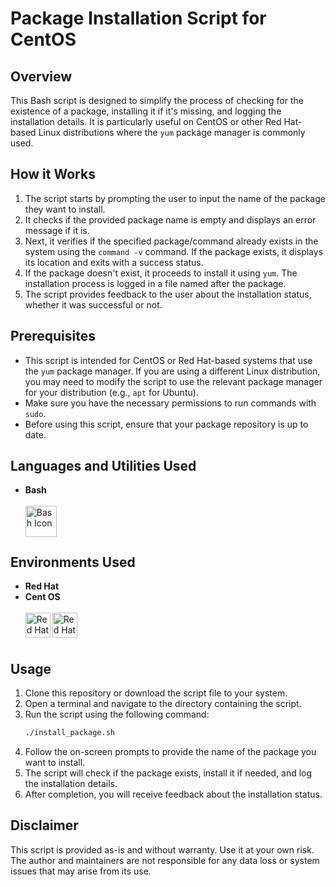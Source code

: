 # Package Installation Script for CentOS

## Overview
This Bash script is designed to simplify the process of checking for the existence of a package, installing it if it's missing, and logging the installation details. It is particularly useful on CentOS or other Red Hat-based Linux distributions where the `yum` package manager is commonly used.

## How it Works
1. The script starts by prompting the user to input the name of the package they want to install.
2. It checks if the provided package name is empty and displays an error message if it is.
3. Next, it verifies if the specified package/command already exists in the system using the `command -v` command. If the package exists, it displays its location and exits with a success status.
4. If the package doesn't exist, it proceeds to install it using `yum`. The installation process is logged in a file named after the package.
5. The script provides feedback to the user about the installation status, whether it was successful or not.

## Prerequisites
- This script is intended for CentOS or Red Hat-based systems that use the `yum` package manager. If you are using a different Linux distribution, you may need to modify the script to use the relevant package manager for your distribution (e.g., `apt` for Ubuntu).
- Make sure you have the necessary permissions to run commands with `sudo`.
- Before using this script, ensure that your package repository is up to date.

## Languages and Utilities Used
- **Bash**
  <br><br>
[<img align="left" alt="Bash Icon" width="50px" src="https://upload.wikimedia.org/wikipedia/commons/4/4b/Bash_Logo_Colored.svg" />][bash]

[bash]: https://www.gnu.org/software/bash/
  <br><br>

## Environments Used

- **Red Hat**
- **Cent OS**
  <br><br>
[<img align="left" alt="Red Hat Icon" width="40px" src="https://upload.wikimedia.org/wikipedia/commons/d/d8/Red_Hat_logo.svg" />][red_hat]
[<img align="left" alt="Red Hat Icon" width="40px" src="https://upload.wikimedia.org/wikipedia/commons/6/63/CentOS_color_logo.svg" />][cent_os]

[red_hat]: https://www.redhat.com/
[cent_os]: https://www.centos.org/ 

  <br><br>
## Usage
1. Clone this repository or download the script file to your system.
2. Open a terminal and navigate to the directory containing the script.
3. Run the script using the following command:
   ```bash
   ./install_package.sh
4. Follow the on-screen prompts to provide the name of the package you want to install.
5. The script will check if the package exists, install it if needed, and log the installation details.
6. After completion, you will receive feedback about the installation status.

## Disclaimer

This script is provided as-is and without warranty. Use it at your own risk. The author and maintainers are not responsible for any data loss or system issues that may arise from its use.
